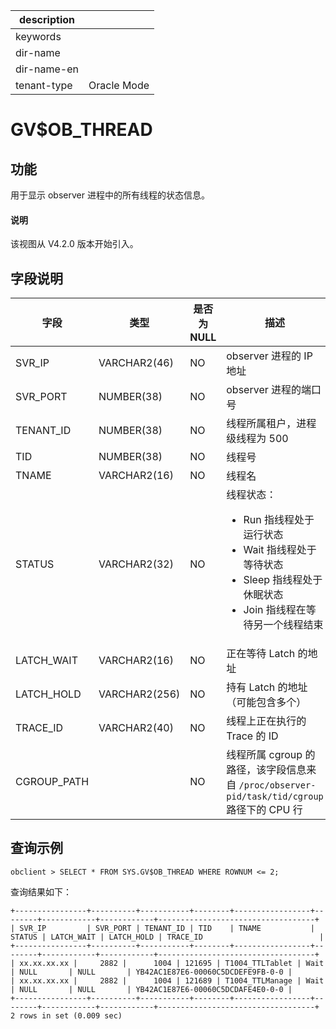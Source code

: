 |description||
|---|---|
|keywords||
|dir-name||
|dir-name-en||
|tenant-type|Oracle Mode|

# GV$OB_THREAD

## 功能

 用于显示 observer 进程中的所有线程的状态信息。

<main id="notice" type='explain'>
  <h4>说明</h4>
  <p>该视图从 V4.2.0 版本开始引入。</p>
</main>

## 字段说明

| **字段** | **类型** | **是否为 NULL** | **描述** |
| --- | --- | --- | --- |
| SVR_IP | VARCHAR2(46) | NO | observer 进程的 IP 地址 |
| SVR_PORT | NUMBER(38) | NO | observer 进程的端口号 |
| TENANT_ID | NUMBER(38) | NO | 线程所属租户，进程级线程为 500 |
| TID | NUMBER(38) | NO | 线程号 |
| TNAME | VARCHAR2(16) | NO | 线程名 |
| STATUS | VARCHAR2(32) | NO | 线程状态：<ul><li> Run 指线程处于运行状态  </li><li> Wait 指线程处于等待状态 </li><li> Sleep 指线程处于休眠状态 </li><li> Join 指线程在等待另一个线程结束 </li></ul>|
| LATCH_WAIT | VARCHAR2(16) | NO | 正在等待 Latch 的地址 |
| LATCH_HOLD | VARCHAR2(256) | NO | 持有 Latch 的地址（可能包含多个） |
| TRACE_ID | VARCHAR2(40) | NO | 线程上正在执行的 Trace 的 ID |
| CGROUP_PATH |  | NO  | 线程所属 cgroup 的路径，该字段信息来自 `/proc/observer-pid/task/tid/cgroup` 路径下的 CPU 行  |

## 查询示例

```shell
obclient > SELECT * FROM SYS.GV$OB_THREAD WHERE ROWNUM <= 2;
```

查询结果如下：

```shell
+----------------+----------+-----------+--------+-----------------+--------+------------+------------+-----------------------------------+
| SVR_IP         | SVR_PORT | TENANT_ID | TID    | TNAME           | STATUS | LATCH_WAIT | LATCH_HOLD | TRACE_ID                          |
+----------------+----------+-----------+--------+-----------------+--------+------------+------------+-----------------------------------+
| xx.xx.xx.xx |     2882 |      1004 | 121695 | T1004_TTLTablet | Wait   | NULL       | NULL       | YB42AC1E87E6-00060C5DCDEFE9FB-0-0 |
| xx.xx.xx.xx |     2882 |      1004 | 121689 | T1004_TTLManage | Wait   | NULL       | NULL       | YB42AC1E87E6-00060C5DCDAFE4E0-0-0 |
+----------------+----------+-----------+--------+-----------------+--------+------------+------------+-----------------------------------+
2 rows in set (0.009 sec)
```
